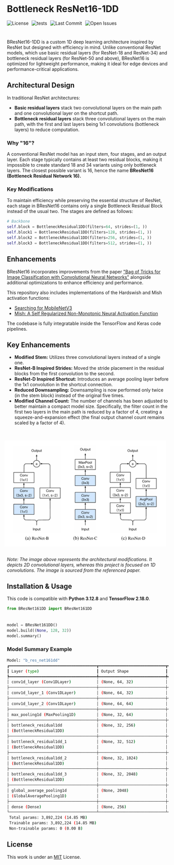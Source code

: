 # Bottleneck ResNet16-1DD
<div style="display: flex; gap: 10px; flex-wrap: wrap; margin-bottom: 10px;">
    <img src="https://img.shields.io/github/license/AliKHaliliT/BResNet16-1DD" alt="License">
    <img src="https://github.com/AliKHaliliT/BResNet16-1DD/actions/workflows/tests.yml/badge.svg" alt="tests">
    <img src="https://img.shields.io/github/last-commit/AliKHaliliT/BResNet16-1DD" alt="Last Commit">
    <img src="https://img.shields.io/github/issues/AliKHaliliT/BResNet16-1DD" alt="Open Issues">
</div>
<br/>

BResNet16-1DD is a custom 1D deep learning architecture inspired by ResNet but designed with efficiency in mind. Unlike conventional ResNet models, which use basic residual layers (for ResNet-18 and ResNet-34) and bottleneck residual layers (for ResNet-50 and above), BResNet16 is optimized for lightweight performance, making it ideal for edge devices and performance-critical applications.

## Architectural Design
In traditional ResNet architectures:
- **Basic residual layers** stack two convolutional layers on the main path and one convolutional layer on the shortcut path.
- **Bottleneck residual layers** stack three convolutional layers on the main path, with the first and last layers being 1x1 convolutions (bottleneck layers) to reduce computation.

### Why "16"?
A conventional ResNet model has an input stem, four stages, and an output layer. Each stage typically contains at least two residual blocks, making it impossible to create standard 18 and 34 variants using only bottleneck layers. The closest possible variant is 16, hence the name **BResNet16 (Bottleneck Residual Network 16).**

### Key Modifications
To maintain efficiency while preserving the essential structure of ResNet, each stage in BResNet16 contains only a single Bottleneck Residual Block instead of the usual two. The stages are defined as follows:

```python
# Backbone
self.block = BottleneckResidual1DD(filters=64, strides=(1, ))
self.block1 = BottleneckResidual1DD(filters=128, strides=(1, ))
self.block2 = BottleneckResidual1DD(filters=256, strides=(1, ))
self.block3 = BottleneckResidual1DD(filters=512, strides=(1, ))
```

## Enhancements
BResNet16 incorporates improvements from the paper ["Bag of Tricks for Image Classification with Convolutional Neural Networks"](https://arxiv.org/abs/1812.01187) alongside additional optimizations to enhance efficiency and performance.

This repository also includes implementations of the Hardswish and Mish activation functions:

- [Searching for MobileNetV3](https://arxiv.org/abs/1905.02244)
- [Mish: A Self Regularized Non-Monotonic Neural Activation Function](https://arxiv.org/abs/1908.08681)

The codebase is fully integratable inside the TensorFlow and Keras code pipelines.

## Key Enhancements
- **Modified Stem:** Utilizes three convolutional layers instead of a single one.
- **ResNet-B Inspired Strides:** Moved the stride placement in the residual blocks from the first convolution to the second.
- **ResNet-D Inspired Shortcut:** Introduces an average pooling layer before the 1x1 convolution in the shortcut connection.
- **Reduced Downsampling:** Downsampling is now performed only twice (in the stem block) instead of the original five times.
- **Modified Channel Count:** The number of channels has been adjusted to better maintain a compact model size. Specifically, the filter count in the first two layers in the main path is reduced by a factor of 4, creating a squeeze-and-expansion effect (the final output channel count remains scaled by a factor of 4).

<br/>
<br/>
<div align="center" style="display: flex; justify-content: center; align-items: center;">
    <img src="util_resources/readme/enhancments.png" alt="ResNet-C image from the paper" style="margin-right: 16px;">
</div>
<br/>

*Note: The image above represents the architectural modifications. It depicts 2D convolutional layers, whereas this project is focused on 1D convolutions. The image is sourced from the referenced paper.*

## Installation & Usage
This code is compatible with **Python 3.12.8** and **TensorFlow 2.18.0**.

```python
from BResNet161DD import BResNet161DD


model = BResNet161DD()
model.build((None, 128, 32))
model.summary()
```

### Model Summary Example
```bash
Model: "b_res_net161dd"
┏━━━━━━━━━━━━━━━━━━━━━━━━━━━━━━━━━━━━━━┳━━━━━━━━━━━━━━━━━━━━━━━━━━━━━┳━━━━━━━━━━━━━━━━━┓
┃ Layer (type)                         ┃ Output Shape                ┃         Param # ┃
┡━━━━━━━━━━━━━━━━━━━━━━━━━━━━━━━━━━━━━━╇━━━━━━━━━━━━━━━━━━━━━━━━━━━━━╇━━━━━━━━━━━━━━━━━┩
│ conv1d_layer (Conv1DLayer)           │ (None, 64, 32)              │           3,072 │
├──────────────────────────────────────┼─────────────────────────────┼─────────────────┤
│ conv1d_layer_1 (Conv1DLayer)         │ (None, 64, 32)              │           3,072 │
├──────────────────────────────────────┼─────────────────────────────┼─────────────────┤
│ conv1d_layer_2 (Conv1DLayer)         │ (None, 64, 64)              │           6,144 │
├──────────────────────────────────────┼─────────────────────────────┼─────────────────┤
│ max_pooling1d (MaxPooling1D)         │ (None, 32, 64)              │               0 │
├──────────────────────────────────────┼─────────────────────────────┼─────────────────┤
│ bottleneck_residual1dd               │ (None, 32, 256)             │          22,272 │
│ (BottleneckResidual1DD)              │                             │                 │
├──────────────────────────────────────┼─────────────────────────────┼─────────────────┤
│ bottleneck_residual1dd_1             │ (None, 32, 512)             │         158,720 │
│ (BottleneckResidual1DD)              │                             │                 │
├──────────────────────────────────────┼─────────────────────────────┼─────────────────┤
│ bottleneck_residual1dd_2             │ (None, 32, 1024)            │         634,880 │
│ (BottleneckResidual1DD)              │                             │                 │
├──────────────────────────────────────┼─────────────────────────────┼─────────────────┤
│ bottleneck_residual1dd_3             │ (None, 32, 2048)            │       2,539,520 │
│ (BottleneckResidual1DD)              │                             │                 │
├──────────────────────────────────────┼─────────────────────────────┼─────────────────┤
│ global_average_pooling1d             │ (None, 2048)                │               0 │
│ (GlobalAveragePooling1D)             │                             │                 │
├──────────────────────────────────────┼─────────────────────────────┼─────────────────┤
│ dense (Dense)                        │ (None, 256)                 │         524,544 │
└──────────────────────────────────────┴─────────────────────────────┴─────────────────┘
 Total params: 3,892,224 (14.85 MB)
 Trainable params: 3,892,224 (14.85 MB)
 Non-trainable params: 0 (0.00 B)
```

## License
This work is under an [MIT](https://choosealicense.com/licenses/mit/) License.